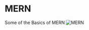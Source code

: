 # MERN
Some of the Basics of MERN
![MERN ](https://github.com/Anjalii-bohra/MERN/assets/112891188/be7ba179-2325-4c44-b64a-92268bbad990)
